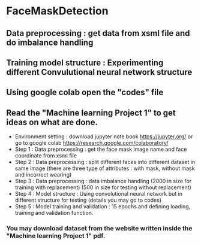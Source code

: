# FaceMaskDetection
## Data preprocessing : get data from xsml file and do imbalance handling
## Training model structure : Experimenting different Convulutional neural network structure
## Using google colab open the "codes" file
## Read the "Machine learning Project 1" to get ideas on what are done.
- Environment setting : download jupyter note book https://jupyter.org/ or go to google colab https://research.google.com/colaboratory/
- Step 1 : Data preprocessing : get the face mask image name and face coordinate from xsml file
- Step 2 : Data preprocessing : split different faces into different dataset in same image (there are three type of attributes : with mask, without mask and incorrect wearing)
- Step 3 : Data preprocessing : data imbalance handling (2000 in size for training with replacement) (500 in size for testing without replacement)
- Step 4 : Model structure : Using convolutional neural network but in different structure for testing (details you may go to codes)
- Step 5 : Model training and validation : 15 epochs and defining loading, training and validation function.


### You may download dataset from the website written inside the "Machine learning Project 1" pdf.
